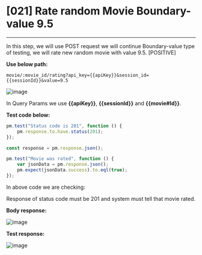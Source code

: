 # [021] Rate random Movie Boundary-value 9.5
___

In this step, we will use POST request we will continue Boundary-value type of testing, we will rate new random movie with value 9.5. [POSITIVE]

__Use below path:__
```
movie/:movie_id/rating?api_key={{apiKey}}&session_id={{sessionId}}&value=9.5
```
![image](https://user-images.githubusercontent.com/122685448/231308833-ff200fd0-885d-4ac8-9461-e71f23ede628.png)
 
In Query Params we use __{{apiKey}}__, __{{sessionId}}__ and __{{movie#Id}}__.

__Test code below:__
```js {.line-numbers}
pm.test("Status code is 201", function () {
    pm.response.to.have.status(201);
});

const response = pm.response.json();

pm.test("Movie was rated", function () {
    var jsonData = pm.response.json();
    pm.expect(jsonData.success).to.eql(true);
});
```

In above code we are checking:

Response of status code must be 201 and system must tell that movie rated.

__Body response:__

![image](https://user-images.githubusercontent.com/122685448/231308840-71722cb1-4b8d-41c7-9f1e-33d16912c184.png)

__Test response:__

![image](https://user-images.githubusercontent.com/122685448/231308844-90853fa3-8d62-456e-a0c6-fee65cafe78c.png)

 
